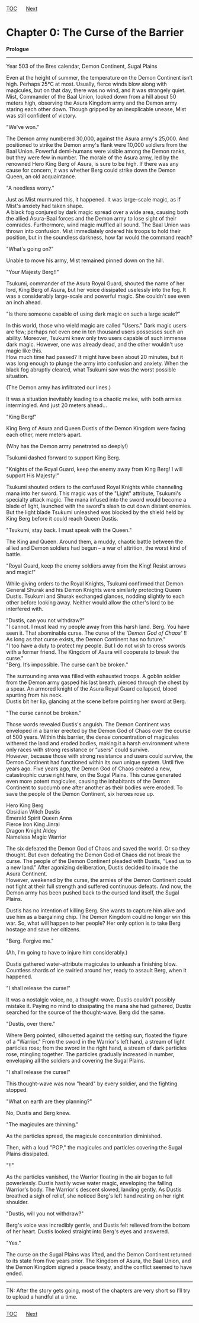 [TOC](../readme.md)&nbsp;&nbsp;&nbsp;&nbsp;&nbsp;&nbsp;[Next](Section_0001.md)



# Chapter 0: The Curse of the Barrier

**Prologue**

------------------------------------------------------------------------

Year 503 of the Bres calendar, Demon Continent, Sugal Plains  
  
Even at the height of summer, the temperature on the Demon Continent
isn’t high. Perhaps 25°C at most. Usually, fierce winds blow along with
magicules, but on that day, there was no wind, and it was strangely
quiet. Mist, Commander of the Baal Union, looked down from a hill about
50 meters high, observing the Asura Kingdom army and the Demon army
staring each other down. Though gripped by an inexplicable unease, Mist
was still confident of victory.  
  
"We've won."  
  
The Demon army numbered 30,000, against the Asura army's 25,000. And
positioned to strike the Demon army's flank were 10,000 soldiers from
the Baal Union. Powerful demi-humans were visible among the Demon ranks,
but they were few in number. The morale of the Asura army, led by the
renowned Hero King Berg of Asura, is sure to be high. If there was any
cause for concern, it was whether Berg could strike down the Demon
Queen, an old acquaintance.  
  
"A needless worry."  
  
Just as Mist murmured this, it happened. It was large-scale magic, as if
Mist's anxiety had taken shape.  
A black fog conjured by dark magic spread over a wide area, causing both
the allied Asura-Baal forces and the Demon army to lose sight of their
comrades. Furthermore, wind magic muffled all sound. The Baal Union was
thrown into confusion. Mist immediately ordered his troops to hold their
position, but in the soundless darkness, how far would the command
reach?  
  
"What's going on?"  
  
Unable to move his army, Mist remained pinned down on the hill.  
  
"Your Majesty Berg!!"  
  
Tsukumi, commander of the Asura Royal Guard, shouted the name of her
lord, King Berg of Asura, but her voice dissipated uselessly into the
fog. It was a considerably large-scale and powerful magic. She couldn't
see even an inch ahead.  
  
"Is there someone capable of using dark magic on such a large scale?"  
  
In this world, those who wield magic are called "Users." Dark magic
users are few; perhaps not even one in ten thousand users possesses such
an ability. Moreover, Tsukumi knew only two users capable of such
immense dark magic. However, one was already dead, and the other
wouldn't use magic like this.  
How much time had passed? It might have been about 20 minutes, but it
was long enough to plunge the army into confusion and anxiety. When the
black fog abruptly cleared, what Tsukumi saw was the worst possible
situation.  
  
(The Demon army has infiltrated our lines.)  
  
It was a situation inevitably leading to a chaotic melee, with both
armies intermingled. And just 20 meters ahead...  
  
"King Berg!"  
  
King Berg of Asura and Queen Dustis of the Demon Kingdom were facing
each other, mere meters apart.  
  
(Why has the Demon army penetrated so deeply!)  
  
Tsukumi dashed forward to support King Berg.  
  
"Knights of the Royal Guard, keep the enemy away from King Berg! I will
support His Majesty!"  
  
Tsukumi shouted orders to the confused Royal Knights while channeling
mana into her sword. This magic was of the "Light" attribute, Tsukumi's
specialty attack magic. The mana infused into the sword would become a
blade of light, launched with the sword's slash to cut down distant
enemies. But the light blade Tsukumi unleashed was blocked by the shield
held by King Berg before it could reach Queen Dustis.  
  
"Tsukumi, stay back. I must speak with the Queen."  
  
The King and Queen. Around them, a muddy, chaotic battle between the
allied and Demon soldiers had begun – a war of attrition, the worst kind
of battle.  
  
"Royal Guard, keep the enemy soldiers away from the King! Resist arrows
and magic!"  
  
While giving orders to the Royal Knights, Tsukumi confirmed that Demon
General Shurak and his Demon Knights were similarly protecting Queen
Dustis. Tsukumi and Shurak exchanged glances, nodding slightly to each
other before looking away. Neither would allow the other's lord to be
interfered with.  
  
"Dustis, can you not withdraw?"  
"I cannot. I must lead my people away from this harsh land. Berg. You
have seen it. That abominable curse. The curse of the *‘Demon God of
Chaos'* !! As long as that curse exists, the Demon Continent has no
future."  
"I too have a duty to protect my people. But I do not wish to cross
swords with a former friend. The Kingdom of Asura will cooperate to
break the curse."  
"Berg. It’s impossible. The curse can’t be broken."  
  
The surrounding area was filled with exhausted troops. A goblin soldier
from the Demon army gasped his last breath, pierced through the chest by
a spear. An armored knight of the Asura Royal Guard collapsed, blood
spurting from his neck.  
Dustis bit her lip, glancing at the scene before pointing her sword at
Berg.  
  
"The curse cannot be broken."  
  
Those words revealed Dustis's anguish. The Demon Continent was enveloped
in a barrier erected by the Demon God of Chaos over the course of 500
years. Within this barrier, the dense concentration of magicules
withered the land and eroded bodies, making it a harsh environment where
only races with strong resistance or “users” could survive.  
However, because those with strong resistance and users could survive,
the Demon Continent had functioned within its own unique system. Until
five years ago. Five years ago, the Demon God of Chaos created a new,
catastrophic curse right here, on the Sugal Plains. This curse generated
even more potent magicules, causing the inhabitants of the Demon
Continent to succumb one after another as their bodies were eroded. To
save the people of the Demon Continent, six heroes rose up.  
  
Hero King Berg  
Obsidian Witch Dustis  
Emerald Spirit Queen Anna  
Fierce Iron King Jinrai  
Dragon Knight Aldey  
Nameless Magic Warrior  
  
The six defeated the Demon God of Chaos and saved the world. Or so they
thought. But even defeating the Demon God of Chaos did not break the
curse. The people of the Demon Continent pleaded with Dustis, "Lead us
to a new land." After agonizing deliberation, Dustis decided to invade
the Asura Continent.  
However, weakened by the curse, the armies of the Demon Continent could
not fight at their full strength and suffered continuous defeats. And
now, the Demon army has been pushed back to the cursed land itself, the
Sugal Plains.  
  
Dustis has no intention of killing Berg. She wants to capture him alive
and use him as a bargaining chip. The Demon Kingdom could no longer win
this war. So, what will happen to her people? Her only option is to take
Berg hostage and save her citizens.  
  
"Berg. Forgive me."  
  
(Ah, I'm going to have to injure him considerably.)  
  
Dustis gathered water-attribute magicules to unleash a finishing blow.
Countless shards of ice swirled around her, ready to assault Berg, when
it happened.  
  
"I shall release the curse!"  
  
It was a nostalgic voice, no, a thought-wave. Dustis couldn't possibly
mistake it. Paying no mind to dissipating the mana she had gathered,
Dustis searched for the source of the thought-wave. Berg did the same.  
  
"Dustis, over there."  
  
Where Berg pointed, silhouetted against the setting sun, floated the
figure of a "Warrior." From the sword in the Warrior's left hand, a
stream of light particles rose; from the sword in the right hand, a
stream of dark particles rose, mingling together. The particles
gradually increased in number, enveloping all the soldiers and covering
the Sugal Plains.  
  
"I shall release the curse!"  
  
This thought-wave was now "heard" by every soldier, and the fighting
stopped.  
  
"What on earth are they planning?"  
  
No, Dustis and Berg knew.  
  
"The magicules are thinning."  
  
As the particles spread, the magicule concentration diminished.  
  
Then, with a loud "POP," the magicules and particles covering the Sugal
Plains dissipated.  
  
"!!"  
  
As the particles vanished, the Warrior floating in the air began to fall
powerlessly. Dustis hastily wove water magic, enveloping the falling
Warrior's body. The Warrior's descent slowed, landing gently. As Dustis
breathed a sigh of relief, she noticed Berg's left hand resting on her
right shoulder.  
  
"Dustis, will you not withdraw?"  
  
Berg's voice was incredibly gentle, and Dustis felt relieved from the
bottom of her heart. Dustis looked straight into Berg's eyes and
answered.  
  
"Yes."  
  
The curse on the Sugal Plains was lifted, and the Demon Continent
returned to its state from five years prior. The Kingdom of Asura, the
Baal Union, and the Demon Kingdom signed a peace treaty, and the
conflict seemed to have ended.  
  
  

------------------------------------------------------------------------

  
TN: After the story gets going, most of the chapters are very short so
I’ll try to upload a handful at a time.  
  


---
[TOC](../readme.md)&nbsp;&nbsp;&nbsp;&nbsp;&nbsp;&nbsp;[Next](Section_0001.md)

